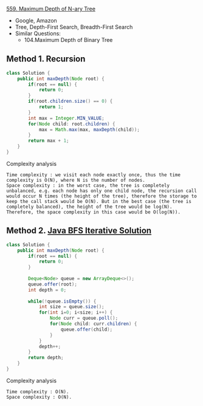 [559. Maximum Depth of N-ary Tree](https://leetcode.com/problems/maximum-depth-of-n-ary-tree/)

* Google, Amazon
* Tree, Depth-First Search, Breadth-First Search
* Similar Questions:
    * 104.Maximum Depth of Binary Tree
    

## Method 1. Recursion
```java
class Solution {
    public int maxDepth(Node root) {
        if(root == null) {
            return 0;
        }
        if(root.children.size() == 0) {
            return 1;
        }
        int max = Integer.MIN_VALUE;
        for(Node child: root.children) {
            max = Math.max(max, maxDepth(child));
        }
        return max + 1;
    }
}
```
Complexity analysis

    Time complexity : we visit each node exactly once, thus the time complexity is O(N), where N is the number of nodes.
    Space complexity : in the worst case, the tree is completely unbalanced, e.g. each node has only one child node, the recursion call would occur N times (the height of the tree), therefore the storage to keep the call stack would be O(N). But in the best case (the tree is completely balanced), the height of the tree would be log⁡(N). Therefore, the space complexity in this case would be O(log⁡(N)).


## Method 2. [Java BFS Iterative Solution](https://leetcode.com/problems/maximum-depth-of-n-ary-tree/discuss/183060/Java-BFS-Iterative-Solution)
```java
class Solution {
    public int maxDepth(Node root) {
        if(root == null) {
            return 0;
        }
        
        Deque<Node> queue = new ArrayDeque<>();
        queue.offer(root);
        int depth = 0;
        
        while(!queue.isEmpty()) {
            int size = queue.size();
            for(int i=0; i<size; i++) {
                Node curr = queue.poll();
                for(Node child: curr.children) {
                    queue.offer(child);
                }
            }
            depth++;
        }
        return depth;
    }
}
```
Complexity analysis

    Time complexity : O(N).
    Space complexity : O(N).

